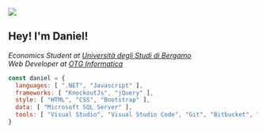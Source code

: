 ![](https://komarev.com/ghpvc/?username=your-github-username)

<h2> Hey! I'm Daniel! </h2>
<p><em>Economics Student at <a href="http://www.unibg.it">Università degli Studi di Bergamo</a></br>Web Developer at <a href="https://www.otg.it">OTG Informatica</a></em></p>

```javascript
const daniel = {
  languages: [ ".NET", "Javascript" ],
  frameworks: [ "KnockoutJs", "jQuery" ],
  style: [ "HTML", "CSS", "Bootstrap" ],
  data: [ "Microsoft SQL Server" ],
  tools: [ "Visual Studio", "Visual Studio Code", "Git", "Bitbucket", "SourceTree", "Postman", "Latex", "Markdown" ]
}
```
